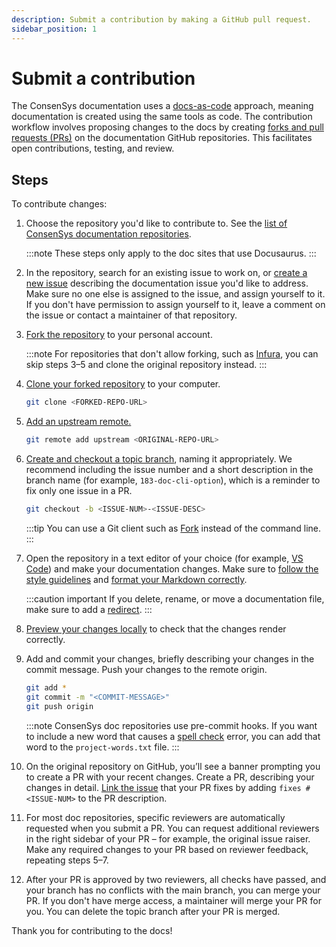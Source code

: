 ```yaml
---
description: Submit a contribution by making a GitHub pull request.
sidebar_position: 1
---
```


# Submit a contribution

The ConsenSys documentation uses a [docs-as-code](https://www.writethedocs.org/guide/docs-as-code/)
approach, meaning documentation is created using the same tools as code.
The contribution workflow involves proposing changes to the docs by creating [forks and pull
requests (PRs)](https://docs.github.com/en/pull-requests/collaborating-with-pull-requests/getting-started/about-collaborative-development-models#fork-and-pull-model)
on the documentation GitHub repositories.
This facilitates open contributions, testing, and review.

## Steps

To contribute changes:

1. Choose the repository you'd like to contribute to.
   See the [list of ConsenSys documentation repositories](../index.md#list-of-documentation-sites).

   :::note
   These steps only apply to the doc sites that use Docusaurus.
   :::

2. In the repository, search for an existing issue to work on, or [create a new
   issue](https://docs.github.com/en/issues/tracking-your-work-with-issues/creating-an-issue)
   describing the documentation issue you'd like to address.
   Make sure no one else is assigned to the issue, and assign yourself to it.
   If you don't have permission to assign yourself to it, leave a comment on the issue or contact a
   maintainer of that repository.

3. [Fork the repository](https://docs.github.com/en/get-started/quickstart/fork-a-repo#forking-a-repository)
   to your personal account.

   :::note
   For repositories that don't allow forking, such as [Infura](https://github.com/INFURA/docs), you
   can skip steps 3–5 and clone the original repository instead.
   :::

4. [Clone your forked repository](https://docs.github.com/en/get-started/quickstart/fork-a-repo#cloning-your-forked-repository)
   to your computer.

     ```bash
     git clone <FORKED-REPO-URL>
     ```
   
5. [Add an upstream remote.](https://docs.github.com/en/get-started/quickstart/fork-a-repo#configuring-git-to-sync-your-fork-with-the-upstream-repository)

     ```bash
     git remote add upstream <ORIGINAL-REPO-URL>
     ```

6. [Create and checkout a topic branch](https://git-scm.com/book/en/v2/Git-Branching-Basic-Branching-and-Merging),
   naming it appropriately.
   We recommend including the issue number and a short description in the branch name (for example,
   `183-doc-cli-option`), which is a reminder to fix only one issue in a PR.

     ```bash
     git checkout -b <ISSUE-NUM>-<ISSUE-DESC>
     ```

   :::tip
   You can use a Git client such as [Fork](https://fork.dev/) instead of the command line.
   :::

7. Open the repository in a text editor of your choice (for example, [VS Code](https://code.visualstudio.com/))
   and make your documentation changes.
   Make sure to [follow the style guidelines](style-guide.md) and [format your Markdown
   correctly](format-markdown.md).

   :::caution important
   If you delete, rename, or move a documentation file, make sure to add a
   [redirect](configure-docusaurus.md#redirects).
   :::

8. [Preview your changes locally](preview.md) to check that the changes render correctly.

9. Add and commit your changes, briefly describing your changes in the commit message.
   Push your changes to the remote origin.

     ```bash
     git add *
     git commit -m "<COMMIT-MESSAGE>"
     git push origin
     ```
   
   :::note
   ConsenSys doc repositories use pre-commit hooks.
   If you want to include a new word that causes a [spell check](../configure/spell-check.md) error,
   you can add that word to the `project-words.txt` file.
   :::

10. On the original repository on GitHub, you’ll see a banner prompting you to create a PR with your
    recent changes.
    Create a PR, describing your changes in detail.
    [Link the issue](https://docs.github.com/en/issues/tracking-your-work-with-issues/linking-a-pull-request-to-an-issue)
    that your PR fixes by adding `fixes #<ISSUE-NUM>` to the PR description.

11. For most doc repositories, specific reviewers are automatically requested when you submit a PR.
    You can request additional reviewers in the right sidebar of your PR – for example, the original
    issue raiser.
    Make any required changes to your PR based on reviewer feedback, repeating steps 5–7.

12. After your PR is approved by two reviewers, all checks have passed, and your branch has no
    conflicts with the main branch, you can merge your PR.
    If you don't have merge access, a maintainer will merge your PR for you.
    You can delete the topic branch after your PR is merged.

Thank you for contributing to the docs!
